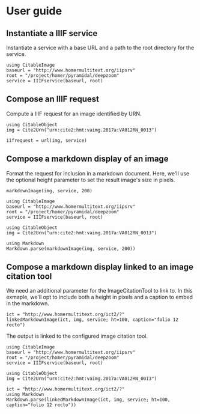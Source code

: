 # User guide


## Instantiate a IIIF service

Instantiate a service with a base URL and a path to the root directory for the service.

```@example eg
using CitableImage
baseurl = "http://www.homermultitext.org/iipsrv"
root = "/project/homer/pyramidal/deepzoom"
service = IIIFservice(baseurl, root)
```    


## Compose an IIIF request 

Compute a IIIF request for an image identified by URN.


```@example eg
using CitableObject
img = Cite2Urn("urn:cite2:hmt:vaimg.2017a:VA012RN_0013")

iifrequest = url(img, service)
```


## Compose a markdown display of an image

Format the request for inclusion in a markdown document.  Here, we'll use the optional height parameter to set the result image's size in pixels.

```@example eg
markdownImage(img, service, 200)
```
```@eval
using CitableImage
baseurl = "http://www.homermultitext.org/iipsrv"
root = "/project/homer/pyramidal/deepzoom"
service = IIIFservice(baseurl, root)

using CitableObject
img = Cite2Urn("urn:cite2:hmt:vaimg.2017a:VA012RN_0013")

using Markdown
Markdown.parse(markdownImage(img, service, 200))
```

## Compose a markdown display linked to an image citation tool

We need an additional parameter for the ImageCitationTool to link to.  In this exmaple, we'll opt to include both a height in pixels and a caption to embed in the markdown.


```@example eg
ict = "http://www.homermultitext.org/ict2/?"
linkedMarkdownImage(ict, img, service; ht=100, caption="folio 12 recto")
```

The output is linked to the configured image citation tool.

```@eval
using CitableImage
baseurl = "http://www.homermultitext.org/iipsrv"
root = "/project/homer/pyramidal/deepzoom"
service = IIIFservice(baseurl, root)

using CitableObject
img = Cite2Urn("urn:cite2:hmt:vaimg.2017a:VA012RN_0013")

ict = "http://www.homermultitext.org/ict2/?"
using Markdown
Markdown.parse(linkedMarkdownImage(ict, img, service; ht=100, caption="folio 12 recto"))
```